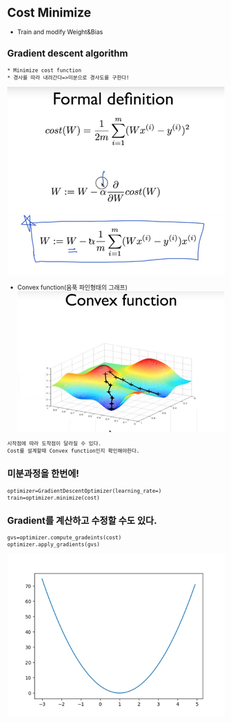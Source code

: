 # Cost Minimize
* Train and modify Weight&Bias

## Gradient descent algorithm
```
* Minimize cost function
* 경사를 따라 내려간다=>미분으로 경사도를 구한다!
```
![derivation](https://github.com/shinhaha/MachineLearning_tensorflow/blob/master/Inflearn_SungKim/2.CostMinimize/img/derivation.jpg)
![W](https://github.com/shinhaha/MachineLearning_tensorflow/blob/master/Inflearn_SungKim/2.CostMinimize/img/W.jpg)

* Convex function(움푹 파인형태의 그래프)
![Convex](https://github.com/shinhaha/MachineLearning_tensorflow/blob/master/Inflearn_SungKim/2.CostMinimize/img/Convexfunction.jpg)
```
시작점에 따라 도착점이 달라질 수 있다.
Cost를 설계할때 Convex function인지 확인해야한다.
```
## 미분과정을 한번에!
```
optimizer=GradientDescentOptimizer(learning_rate=)
train=optimizer.minimize(cost)
```

## Gradient를 계산하고 수정할 수도 있다.
```
gvs=optimizer.compute_gradeints(cost)
optimizer.apply_gradients(gvs)
```
![result](https://github.com/shinhaha/MachineLearning_tensorflow/blob/master/Inflearn_SungKim/2.CostMinimize/img/BuidedGraph.png)